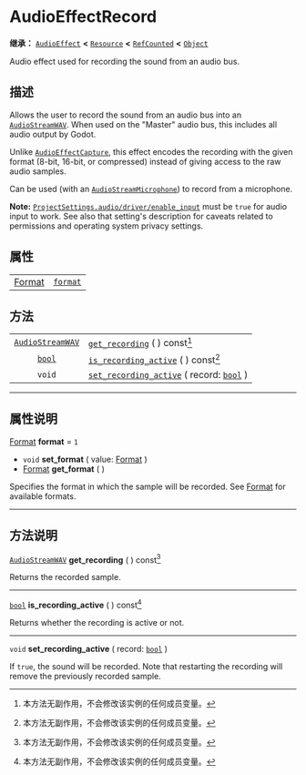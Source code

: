 <!-- ⚠ 请勿编辑本文件 ⚠ -->
<!-- 本文档使用脚本从 WeDot 引擎源码仓库生成。 -->
<!-- 生成脚本：https://github.com/WeDot-Engine/WeDot/tree/master/doc/tools/make_md.py； -->
<!-- 原文件：https://github.com/WeDot-Engine/WeDot/tree/master/doc/classes/AudioEffectRecord.xml。 -->

<div id="_class_audioeffectrecord"></div>

# AudioEffectRecord

**继承：** [`AudioEffect`](class_audioeffect.md) **<** [`Resource`](class_resource.md) **<** [`RefCounted`](class_refcounted.md) **<** [`Object`](class_object.md)

Audio effect used for recording the sound from an audio bus.

## 描述

Allows the user to record the sound from an audio bus into an [`AudioStreamWAV`](class_audiostreamwav.md). When used on the "Master" audio bus, this includes all audio output by Godot.

Unlike [`AudioEffectCapture`](class_audioeffectcapture.md), this effect encodes the recording with the given format (8-bit, 16-bit, or compressed) instead of giving access to the raw audio samples.

Can be used (with an [`AudioStreamMicrophone`](class_audiostreammicrophone.md)) to record from a microphone.

 **Note:** [`ProjectSettings.audio/driver/enable_input`](class_projectsettings.md#class_projectsettings_property_audio/driver/enable_input) must be `true` for audio input to work. See also that setting's description for caveats related to permissions and operating system privacy settings.

## 属性

|||
|:-:|:--|
| [Format](#enum_audiostreamwav_format) | [`format`](class_audioeffectrecord.md#class_audioeffectrecord_property_format) | ``1`` |

## 方法

|||
|:-:|:--|
| [`AudioStreamWAV`](class_audiostreamwav.md) | [`get_recording`](class_audioeffectrecord.md#class_audioeffectrecord_method_get_recording) ( ) const[^const]                                 |
| [`bool`](class_bool.md)                     | [`is_recording_active`](class_audioeffectrecord.md#class_audioeffectrecord_method_is_recording_active) ( ) const[^const]                     |
| `void`                                      | [`set_recording_active`](class_audioeffectrecord.md#class_audioeffectrecord_method_set_recording_active) ( record: [`bool`](class_bool.md) ) |

<!-- rst-class:: classref-section-separator -->

---

## 属性说明

<div id="_class_audioeffectrecord_property_format"></div>

[Format](#enum_audiostreamwav_format) **format** = ``1`` <div id="class_audioeffectrecord_property_format"></div>

- `void` **set_format** ( value: [Format](#enum_audiostreamwav_format) )
- [Format](#enum_audiostreamwav_format) **get_format** ( )

Specifies the format in which the sample will be recorded. See [Format](#enum_audiostreamwav_format) for available formats.

<!-- rst-class:: classref-section-separator -->

---

## 方法说明

<div id="_class_audioeffectrecord_method_get_recording"></div>

[`AudioStreamWAV`](class_audiostreamwav.md) **get_recording** ( ) const[^const]<div id="class_audioeffectrecord_method_get_recording"></div>

Returns the recorded sample.

<!-- rst-class:: classref-item-separator -->

---

<div id="_class_audioeffectrecord_method_is_recording_active"></div>

[`bool`](class_bool.md) **is_recording_active** ( ) const[^const]<div id="class_audioeffectrecord_method_is_recording_active"></div>

Returns whether the recording is active or not.

<!-- rst-class:: classref-item-separator -->

---

<div id="_class_audioeffectrecord_method_set_recording_active"></div>

`void` **set_recording_active** ( record: [`bool`](class_bool.md) )<div id="class_audioeffectrecord_method_set_recording_active"></div>

If `true`, the sound will be recorded. Note that restarting the recording will remove the previously recorded sample.

[^virtual]: 本方法通常需要用户覆盖才能生效。
[^const]: 本方法无副作用，不会修改该实例的任何成员变量。
[^vararg]: 本方法除了能接受在此处描述的参数外，还能够继续接受任意数量的参数。
[^constructor]: 本方法用于构造某个类型。
[^static]: 调用本方法无需实例，可直接使用类名进行调用。
[^operator]: 本方法描述的是使用本类型作为左操作数的有效运算符。
[^bitfield]: 这个值是由下列位标志构成位掩码的整数。
[^void]: 无返回值。
